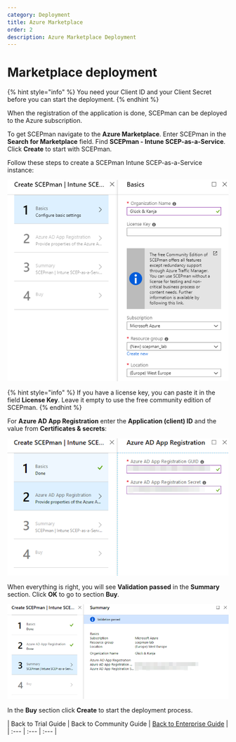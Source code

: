 ```yaml
---
category: Deployment
title: Azure Marketplace
order: 2
description: Azure Marketplace Deployment
---
```


# Marketplace deployment

{% hint style="info" %}
You need your Client ID and your Client Secret before you can start the deployment.
{% endhint %}

When the registration of the application is done, SCEPman can be deployed to the Azure subscription.

To get SCEPman navigate to the **Azure Marketplace**. Enter SCEPman in the **Search for Marketplace** field. Find **SCEPman - Intune SCEP-as-a-Service**. Click **Create** to start with SCEPman.

Follow these steps to create a SCEPman Intune SCEP-as-a-Service instance:

![](../../.gitbook/assets/scepman19%20%282%29%20%281%29.png)

{% hint style="info" %}
If you have a license key, you can paste it in the field **License Key**. Leave it empty to use the free community edition of SCEPman.
{% endhint %}

For **Azure AD App Registration** enter the **Application \(client\) ID** and the value from **Certificates & secrets**:

![](../../.gitbook/assets/scepman20%20%282%29.png)

When everything is right, you will see **Validation passed** in the **Summary** section. Click **OK** to go to section **Buy**.

![](../../.gitbook/assets/scepman21%20%281%29.png)

In the **Buy** section click **Create** to start the deployment process.

\| Back to Trial Guide \| Back to Community Guide \| [Back to Enterprise Guide](../../getting-started/enterprise-guide.md#step-2-deploy-scepman-base-services) \| \| :--- \| :--- \| :--- \|

